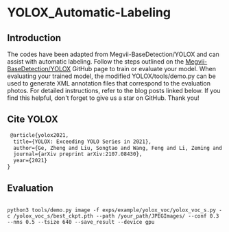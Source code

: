 # YOLOX_Automatic-Labeling
## Introduction
The codes have been adapted from Megvii-BaseDetection/YOLOX and can assist with automatic labeling. Follow the steps outlined on the [Megvii-BaseDetection/YOLOX](https://github.com/Megvii-BaseDetection/YOLOX) GitHub page to train or evaluate your model. When evaluating your trained model, the modified YOLOX/tools/demo.py can be used to generate XML annotation files that correspond to the evaluation photos. For detailed instructions, refer to the blog posts linked below. If you find this helpful, don't forget to give us a star on GitHub. Thank you!

## Cite YOLOX 
```latex
 @article{yolox2021,
  title={YOLOX: Exceeding YOLO Series in 2021},
  author={Ge, Zheng and Liu, Songtao and Wang, Feng and Li, Zeming and Sun, Jian},
  journal={arXiv preprint arXiv:2107.08430},
  year={2021}
}
```

## Evaluation
```shell

python3 tools/demo.py image -f exps/example/yolox_voc/yolox_voc_s.py -c /yolox_voc_s/best_ckpt.pth --path /your_path/JPEGImages/ --conf 0.3 --nms 0.5 --tsize 640 --save_result --device gpu

```






